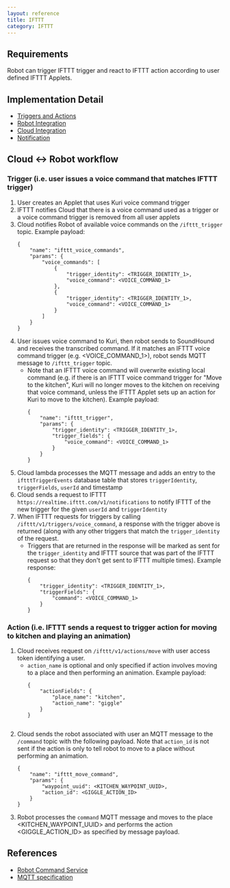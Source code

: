 ```yaml
---
layout: reference
title: IFTTT
category: IFTTT
---
```


## Requirements
Robot can trigger IFTTT trigger and react to IFTTT action according to user defined IFTTT Applets.

## Implementation Detail
* [Triggers and Actions](triggers_and_actions.md)
* [Robot Integration](robot_integration.md) 
* [Cloud Integration](cloud_integration.md)
* [Notification](notification.md)

## Cloud <-> Robot workflow

### Trigger (i.e. user issues a voice command that matches IFTTT trigger)
1. User creates an Applet that uses Kuri voice command trigger
1. IFTTT notifies Cloud that there is a voice command used as a trigger or a voice command trigger is removed from all user applets
1. Cloud notifies Robot of available voice commands on the `/ifttt_trigger` topic. Example payload:
    ```
    {
        "name": "ifttt_voice_commands",
        "params": {
            "voice_commands": [
                {
                    "trigger_identity": <TRIGGER_IDENTITY_1>,
                    "voice_command": <VOICE_COMMAND_1>
                },
                {
                    "trigger_identity": <TRIGGER_IDENTITY_1>,
                    "voice_command": <VOICE_COMMAND_1>
                }
            ]
        }
    }
    ```
1. User issues voice command to Kuri, then robot sends to SoundHound and receives the transcribed command. If it matches an IFTTT voice command trigger (e.g. <VOICE_COMMAND_1>), robot sends MQTT message to `/ifttt_trigger` topic.
    - Note that an IFTTT voice command will overwrite existing local command (e.g. if there is an IFTTT voice command trigger for "Move to the kitchen", Kuri will no longer moves to the kitchen on receiving that voice command, unless the IFTTT Applet sets up an action for Kuri to move to the kitchen). Example payload:
        ```
        {
            "name": "ifttt_trigger",
            "params": {
                "trigger_identity": <TRIGGER_IDENTITY_1>,
                "trigger_fields": {
                    "voice_command": <VOICE_COMMAND_1>
                }
            }
        }
        ```
1. Cloud lambda processes the MQTT message and adds an entry to the `iftttTriggerEvents` database table that stores `triggerIdentity`, `triggerFields`, `userId` and timestamp
1. Cloud sends a request to IFTTT `https://realtime.ifttt.com/v1/notifications` to notify IFTTT of the new trigger for the given `userId` and `triggerIdentity`
1. When IFTTT requests for triggers by calling `/ifttt/v1/triggers/voice_command`, a response with the trigger above is returned (along with any other triggers that match the `trigger_identity` of the request.
    - Triggers that are returned in the response will be marked as sent for the `trigger_identity` and IFTTT source that was part of the IFTTT request so that they don't get sent to IFTTT multiple times). Example response:
        ```
        {
            "trigger_identity": <TRIGGER_IDENTITY_1>,
            "triggerFields": {
                "command": <VOICE_COMMAND_1>
            }
        }
        ```

### Action (i.e. IFTTT sends a request to trigger action for moving to kitchen and playing an animation)
1. Cloud receives request on `/ifttt/v1/actions/move` with user access token identifying a user.
    - `action_name` is optional and only specified if action involves moving to a place and then performing an animation. Example payload:
        ```
        {
            "actionFields": {
                "place_name": "kitchen",
                "action_name": "giggle"
            }
        }
    ```
1.  Cloud sends the robot associated with user an MQTT message to the `/command` topic with the following payload. Note that `action_id` is not sent if the action is only to tell robot to move to a place without performing an animation.
    ```
    {
        "name": "ifttt_move_command",
        "params": {
            "waypoint_uuid": <KITCHEN_WAYPOINT_UUID>,
            "action_id": <GIGGLE_ACTION_ID>
        }
    }
    ```
1. Robot processes the `command` MQTT message and moves to the place <KITCHEN_WAYPOINT_UUID> and performs the action <GIGGLE_ACTION_ID> as specified by message payload.

## References
- [Robot Command Service](``/command``)
- [MQTT specification](/reference/mqtt/README.md)